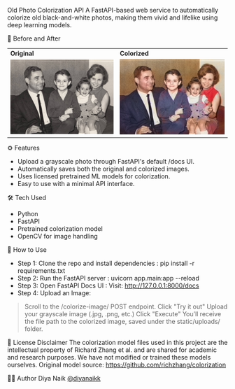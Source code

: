 Old Photo Colorization API
A FastAPI-based web service to automatically colorize old black-and-white photos, making them vivid and lifelike using deep learning models.

📸 Before and After

<table>
<tr>
  <td><b>Original</b></td>
  <td><b>Colorized</b></td>
</tr>
<tr>
  <td><img src="https://github.com/diyanaikk/image-colorization-api/blob/main/examples/pic1.jpg?raw=true" width="300"/></td>
  <td><img src="https://github.com/diyanaikk/image-colorization-api/blob/main/examples/colorized_pic1.jpg?raw=true" width="300"/></td>
</tr>
</table>


⚙️ Features
+ Upload a grayscale photo through FastAPI's default /docs UI.
+ Automatically saves both the original and colorized images.
+ Uses licensed pretrained ML models for colorization.
+ Easy to use with a minimal API interface.

🛠 Tech Used
+ Python
+ FastAPI
+ Pretrained colorization model
+ OpenCV for image handling

🧪 How to Use
+ Step 1: Clone the repo and install dependencies :
pip install -r requirements.txt
+ Step 2: Run the FastAPI server : 
uvicorn app.main:app --reload
+ Step 3: Open FastAPI Docs UI : 
Visit: http://127.0.0.1:8000/docs
+ Step 4: Upload an Image: 
> Scroll to the /colorize-image/ POST endpoint.
> Click "Try it out"
> Upload your grayscale image (.jpg, .png, etc.)
> Click "Execute"
> You’ll receive the file path to the colorized image, saved under the static/uploads/ folder.

🔖 License Disclaimer
The colorization model files used in this project are the intellectual property of Richard Zhang et al. and are shared for academic and research purposes.
We have not modified or trained these models ourselves.
Original model source: https://github.com/richzhang/colorization

👩‍💻 Author
Diya Naik
[@diyanaikk](https://github.com/diyanaikk)
